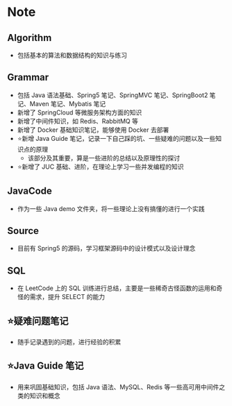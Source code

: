 # Note

## Algorithm

- 包括基本的算法和数据结构的知识与练习

## Grammar

- 包括 Java 语法基础、Spring5 笔记、SpringMVC 笔记、SpringBoot2 笔记、Maven 笔记、Mybatis 笔记
- 新增了 SpringCloud 等微服务架构方面的知识
- 新增了中间件知识，如 Redis、RabbitMQ 等
- 新增了 Docker 基础知识笔记，能够使用 Docker 去部署
- :star:新增 Java Guide 笔记，记录一下自己踩的坑、一些疑难的问题以及一些知识点的原理
    - 该部分及其重要，算是一些进阶的总结以及原理性的探讨
- :star:新增了 JUC 基础、进阶，在理论上学习一些并发编程的知识

## JavaCode

- 作为一些 Java demo 文件夹，将一些理论上没有搞懂的进行一个实践

## Source

- 目前有 Spring5 的源码，学习框架源码中的设计模式以及设计理念

## SQL

- 在 LeetCode 上的 SQL 训练进行总结，主要是一些稀奇古怪函数的运用和奇怪的需求，提升 SELECT 的能力



## :star:疑难问题笔记

- 随手记录遇到的问题，进行经验的积累

## :star:Java Guide 笔记

- 用来巩固基础知识，包括 Java 语法、MySQL、Redis 等一些高可用中间件之类的知识和概念
